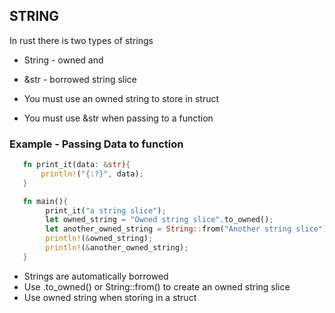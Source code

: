 ## STRING

In rust there is two types of strings

- String - owned and
- &str - borrowed string slice

- You must use an owned string to store in struct
- You must use &str when passing to a function

### Example - Passing Data to function

```Rust
   fn print_it(data: &str){
       println!("{:?}", data);
   }

   fn main(){
        print_it("a string slice");
        let owned_string = "Owned string slice".to_owned();
        let another_owned_string = String::from("Another string slice");
        println!(&owned_string);
        println!(&another_owned_string);
   }
```

- Strings are automatically borrowed
- Use .to_owned() or String::from() to create an owned string slice
- Use owned string when storing in a struct
